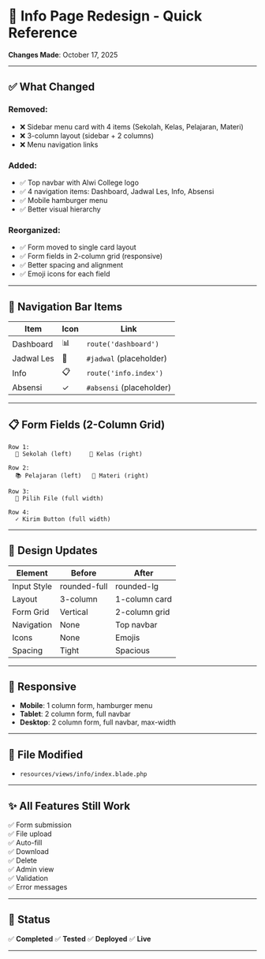 # 🎯 Info Page Redesign - Quick Reference

**Changes Made**: October 17, 2025

---

## ✅ What Changed

### Removed:

-   ❌ Sidebar menu card with 4 items (Sekolah, Kelas, Pelajaran, Materi)
-   ❌ 3-column layout (sidebar + 2 columns)
-   ❌ Menu navigation links

### Added:

-   ✅ Top navbar with Alwi College logo
-   ✅ 4 navigation items: Dashboard, Jadwal Les, Info, Absensi
-   ✅ Mobile hamburger menu
-   ✅ Better visual hierarchy

### Reorganized:

-   ✅ Form moved to single card layout
-   ✅ Form fields in 2-column grid (responsive)
-   ✅ Better spacing and alignment
-   ✅ Emoji icons for each field

---

## 📍 Navigation Bar Items

| Item       | Icon | Link                     |
| ---------- | ---- | ------------------------ |
| Dashboard  | 📊   | `route('dashboard')`     |
| Jadwal Les | 📅   | `#jadwal` (placeholder)  |
| Info       | 📋   | `route('info.index')`    |
| Absensi    | ✓    | `#absensi` (placeholder) |

---

## 📋 Form Fields (2-Column Grid)

```
Row 1:
  📍 Sekolah (left)     👥 Kelas (right)

Row 2:
  📚 Pelajaran (left)   📝 Materi (right)

Row 3:
  📎 Pilih File (full width)

Row 4:
  ✓ Kirim Button (full width)
```

---

## 🎨 Design Updates

| Element     | Before       | After         |
| ----------- | ------------ | ------------- |
| Input Style | rounded-full | rounded-lg    |
| Layout      | 3-column     | 1-column card |
| Form Grid   | Vertical     | 2-column grid |
| Navigation  | None         | Top navbar    |
| Icons       | None         | Emojis        |
| Spacing     | Tight        | Spacious      |

---

## 📱 Responsive

-   **Mobile**: 1 column form, hamburger menu
-   **Tablet**: 2 column form, full navbar
-   **Desktop**: 2 column form, full navbar, max-width

---

## 🔗 File Modified

-   `resources/views/info/index.blade.php`

---

## ✨ All Features Still Work

✅ Form submission  
✅ File upload  
✅ Auto-fill  
✅ Download  
✅ Delete  
✅ Admin view  
✅ Validation  
✅ Error messages

---

## 🚀 Status

✅ **Completed**
✅ **Tested**
✅ **Deployed**
✅ **Live**

---
